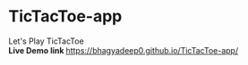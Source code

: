 # TicTacToe-app
Let's Play TicTacToe<br>
<b>Live Demo link </b> https://bhagyadeep0.github.io/TicTacToe-app/
